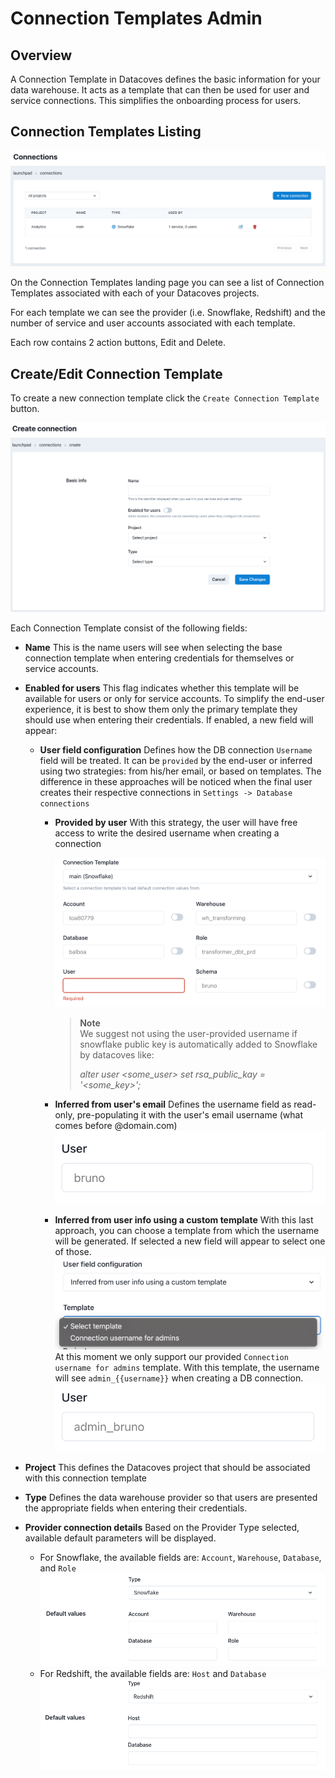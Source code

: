 # Connection Templates Admin

## Overview

A Connection Template in Datacoves defines the basic information for your data warehouse. It acts as a template that can then be used for user and service connections. This simplifies the onboarding process for users.

## Connection Templates Listing

![Connections Listing](./assets/connections_landing.png)

On the Connection Templates landing page you can see a list of Connection Templates associated with each of your Datacoves projects.

For each template we can see the provider (i.e. Snowflake, Redshift) and the number of service and user accounts associated with each template.

Each row contains 2 action buttons, Edit and Delete.

## Create/Edit Connection Template

To create a new connection template click the `Create Connection Template` button.

![Connections Create or Edit Page](./assets/connections_editnew_page.png)

Each Connection Template consist of the following fields:

- **Name** This is the name users will see when selecting the base connection template when entering credentials for themselves or service accounts.
- **Enabled for users** This flag indicates whether this template will be available for users or only for service accounts. To simplify the end-user experience, it is best to show them only the primary template they should use when entering their credentials. If enabled, a new field will appear:

  - **User field configuration** Defines how the DB connection `Username` field will be treated. It can be `provided` by the end-user or inferred using two strategies: from his/her email, or based on templates.
    The difference in these approaches will be noticed when the final user creates their respective connections in `Settings -> Database connections`

    - **Provided by user** With this strategy, the user will have free access to write the desired username when creating a connection

      ![Provided by user](./assets/connectiontemplates_provided_by_user.png)

      > **Note**<br>
      > We suggest not using the user-provided username if snowflake public key is automatically added to Snowflake by datacoves like:
      >
      > _alter user \<some_user\> set rsa_public_kay = '\<some_key\>';_

    - **Inferred from user's email** Defines the username field as read-only, pre-populating it with the user's email username (what comes before @domain.com)
      ![Inferred from email](./assets/connectiontemplates_inferred_from_email.png)
    - **Inferred from user info using a custom template** With this last approach, you can choose a template from which the username will be generated. If selected a new field will appear to select one of those.
      ![Inferred from template](./assets/connectiontemplates_inferred_from_template.png)
      At this moment we only support our provided `Connection username for admins` template. With this template, the username will see `admin_{{username}}` when creating a DB connection.
      ![Username from template](./assets/connectiontemplates_username_from_template.png)

- **Project** This defines the Datacoves project that should be associated with this connection template
- **Type** Defines the data warehouse provider so that users are presented the appropriate fields when entering their credentials.
- **Provider connection details** Based on the Provider Type selected, available default parameters will be displayed.
  - For Snowflake, the available fields are: `Account`, `Warehouse`, `Database`, and `Role`
    ![Snowflake Connection Type](./assets/connections_editnew_snowflake.png)
  - For Redshift, the available fields are: `Host` and `Database`
    ![Redshift Connection Type](./assets/connections_editnew_redshift.png)
